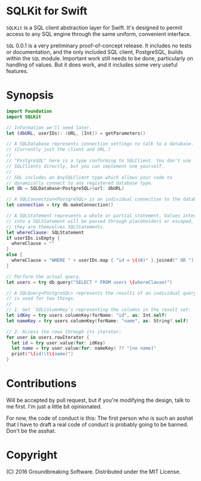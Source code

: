 # SQLKit for Swift

`SQLKit` is a SQL client abstraction layer for Swift. It's designed to permit access to any 
SQL engine through the same uniform, convenient interface.

`SQL` 0.0.1 is a very preliminary proof-of-concept release. It includes no tests or 
documentation, and the only included SQL client, PostgreSQL, builds within the `SQL` module. 
Important work still needs to be done, particularly on handling of values. But it does work, 
and it includes some very useful features.

# Synopsis

```swift
import Foundation
import SQLKit

// Information we'll need later.
let (dbURL, userIDs): (URL, [Int]) = getParameters()

// A SQLDatabase represents connection settings to talk to a database.
// (Currently just the client and URL.)
// 
// "PostgreSQL" here is a type conforming to SQLClient. You don't use 
// SQLClients directly, but you can implement one yourself.
// 
// SQL includes an AnySQLClient type which allows your code to 
// dynamically connect to any registered database type.
let db = SQLDatabase<PostgreSQL>(url: dbURL)

// A SQLConnection<PostgreSQL> is an individual connection to the database.
let connection = try db.makeConnection()

// A SQLStatement represents a whole or partial statement. Values interpolated 
// into a SQLStatement will be passed through placeholders or escaped, unless 
// they are themselves SQLStatements.
let whereClause: SQLStatement
if userIDs.isEmpty {
  whereClause = ""
}
else {
  whereClause = "WHERE " + userIDs.map { "id = \($0)" }.joined(" OR ")
}

// Perform the actual query.
let users = try db.query("SELECT * FROM users \(whereClause)")

// A SQLQuery<PostgreSQL> represents the results of an individual query. It 
// is used for two things.
// 
// 1. Get `SQLColumnKey`s representing the columns in the result set:
let idKey = try users.columnKey(forName: "id", as: Int.self)
let nameKey = try users.columnKey(forName: "name", as: String?.self)

// 2. Access the rows through its iterator:
for user in users.rowIterator {
  let id = try user.value(for: idKey)
  let name = try user.value(for: nameKey) ?? "[no name]"
  print("\(id)\t\(name)")
}
```

# Contributions

Will be accepted by pull request, but if you're modifying the design, talk to 
me first. I'm just a little bit opinionated.

For now, the code of conduct is this: The first person who is such an asshat that 
I have to draft a real code of conduct is probably going to be banned. Don't be the 
asshat.

# Copyright

(C) 2016 Groundbreaking Software. Distributed under the MIT License.
